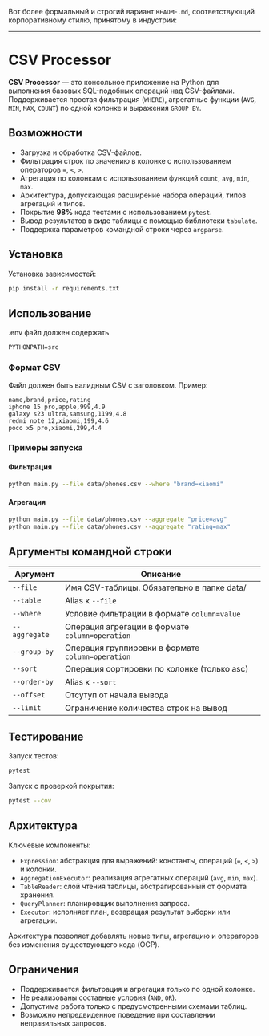 Вот более формальный и строгий вариант `README.md`, соответствующий корпоративному стилю, принятому в индустрии:

---

# CSV Processor

**CSV Processor** — это консольное приложение на Python для выполнения базовых SQL-подобных операций над CSV-файлами. Поддерживается простая фильтрация (`WHERE`), агрегатные функции (`AVG`, `MIN`, `MAX`, `COUNT`) по одной колонке и выражения `GROUP BY`.

## Возможности

- Загрузка и обработка CSV-файлов.
- Фильтрация строк по значению в колонке с использованием операторов `=`, `<`, `>`.
- Агрегация по колонкам с использованием функций `count`, `avg`, `min`, `max`.
- Архитектура, допускающая расширение набора операций, типов агрегаций и типов.
- Покрытие **98%** кода тестами с использованием `pytest`.
- Вывод результатов в виде таблицы с помощью библиотеки `tabulate`.
- Поддержка параметров командной строки через `argparse`.

## Установка

Установка зависимостей:

```bash
pip install -r requirements.txt
```

## Использование

.env файл должен содержать

```env
PYTHONPATH=src
```

### Формат CSV

Файл должен быть валидным CSV с заголовком. Пример:

```csv
name,brand,price,rating
iphone 15 pro,apple,999,4.9
galaxy s23 ultra,samsung,1199,4.8
redmi note 12,xiaomi,199,4.6
poco x5 pro,xiaomi,299,4.4
```

### Примеры запуска

#### Фильтрация

```bash
python main.py --file data/phones.csv --where "brand=xiaomi"
```

#### Агрегация

```bash
python main.py --file data/phones.csv --aggregate "price=avg"
python main.py --file data/phones.csv --aggregate "rating=max"
```

## Аргументы командной строки

| Аргумент      | Описание                                          |
| ------------- | ------------------------------------------------- |
| `--file`      | Имя CSV-таблицы. Обязательно в папке data/        |
| `--table`     | Alias к `--file`                                  |
| `--where`     | Условие фильтрации в формате `column=value`       |
| `--aggregate` | Операция агрегации в формате `column=operation`   |
| `--group-by`  | Операция группировки в формате `column=operation` |
| `--sort`      | Операция сортировки по колонке (только asc)       |
| `--order-by`  | Alias к `--sort`                                  |
| `--offset`    | Отсутуп от начала вывода                          |
| `--limit`     | Ограничение количества строк на вывод             |

## Тестирование

Запуск тестов:

```bash
pytest
```

Запуск с проверкой покрытия:

```bash
pytest --cov
```

## Архитектура

Ключевые компоненты:

- `Expression`: абстракция для выражений: константы, операций (`=`, `<`, `>`) и колонки.
- `AggregationExecutor`: реализация агрегатных операций (`avg`, `min`, `max`).
- `TableReader`: слой чтения таблицы, абстрагированный от формата хранения.
- `QueryPlanner`: планировщик выполнения запроса.
- `Executor`: исполняет план, возвращая результат выборки или агрегации.

Архитектура позволяет добавлять новые типы, агрегацию и операторов без изменения существующего кода (OCP).

## Ограничения

- Поддерживается фильтрация и агрегация только по одной колонке.
- Не реализованы составные условия (`AND`, `OR`).
- Допустима работа только с предусмотренными схемами таблиц.
- Возможно непредвиденное поведение при составлении неправильных запросов.
